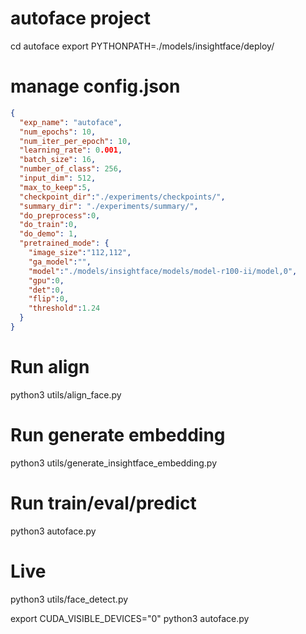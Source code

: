 # autoface project

cd autoface
export PYTHONPATH=./models/insightface/deploy/


# manage config.json
```json
{
  "exp_name": "autoface",
  "num_epochs": 10,
  "num_iter_per_epoch": 10,
  "learning_rate": 0.001,
  "batch_size": 16,
  "number_of_class": 256,
  "input_dim": 512,
  "max_to_keep":5,
  "checkpoint_dir":"./experiments/checkpoints/",
  "summary_dir": "./experiments/summary/",
  "do_preprocess":0,
  "do_train":0,
  "do_demo": 1,
  "pretrained_mode": {
    "image_size":"112,112",
    "ga_model":"",
    "model":"./models/insightface/models/model-r100-ii/model,0",
    "gpu":0,
    "det":0,
    "flip":0,
    "threshold":1.24
  }
}
```

# Run align
python3 utils/align_face.py

# Run generate embedding
python3 utils/generate_insightface_embedding.py


# Run train/eval/predict
python3 autoface.py

# Live
python3 utils/face_detect.py

export CUDA_VISIBLE_DEVICES="0"
python3 autoface.py

